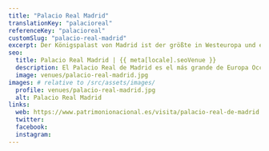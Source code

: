 ```yaml
---
title: "Palacio Real Madrid"
translationKey: "palacioreal"
referenceKey: "palacioreal"
customSlug: "palacio-real-madrid"
excerpt: Der Königspalast von Madrid ist der größte in Westeuropa und einer der größten der Welt. Auf mehr als 135.000 Quadratmetern und in 3.418 Zimmern ist er Zeuge der jahrhundertelangen spanischen Geschichte. Es ist eine der wenigen offiziellen Residenzen von Staatsoberhäuptern, die für die Öffentlichkeit zugänglich ist.
seo:
  title: Palacio Real Madrid | {{ meta[locale].seoVenue }}
  description: El Palacio Real de Madrid es el más grande de Europa Occidental y uno de los más grandes del mundo.
  image: venues/palacio-real-madrid.jpg
images: # relative to /src/assets/images/
  profile: venues/palacio-real-madrid.jpg
  alt: Palacio Real Madrid
links:
  web: https://www.patrimonionacional.es/visita/palacio-real-de-madrid
  twitter:
  facebook:
  instagram:
---
```

